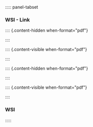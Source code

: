 

::::: panel-tabset


### WSI - Link



:::: {.content-hidden when-format="pdf"}





::::





:::: {.content-visible when-format="pdf"}






::::




:::: {.content-hidden when-format="pdf"}





::::





:::: {.content-visible when-format="pdf"}






::::


### WSI




:::::



